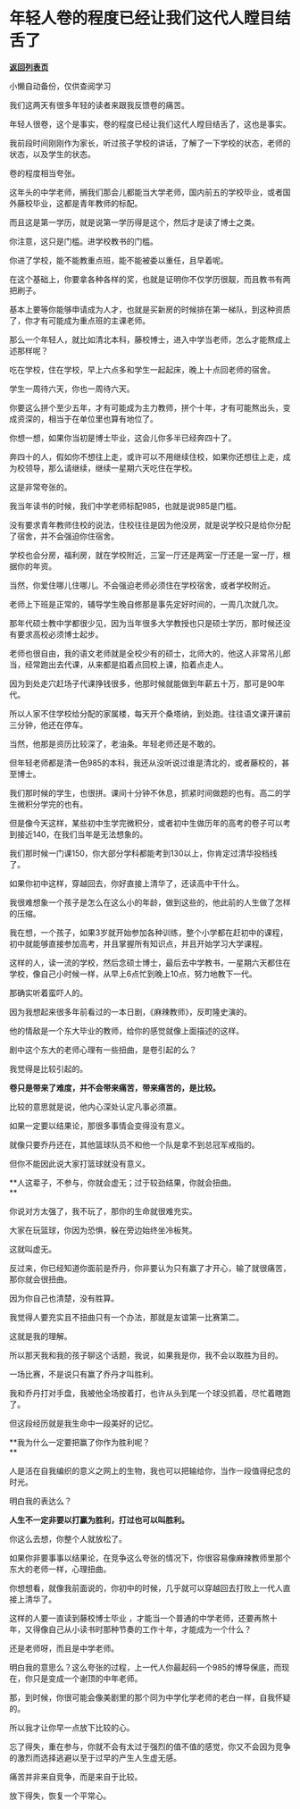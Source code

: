 # 年轻人卷的程度已经让我们这代人瞠目结舌了

[**返回列表页**](/gzh/记忆承载3)

小懒自动备份，仅供查阅学习

我们这两天有很多年轻的读者来跟我反馈卷的痛苦。  

年轻人很卷，这个是事实，卷的程度已经让我们这代人瞠目结舌了，这也是事实。  

我前段时间刚刚作为家长，听过孩子学校的讲话，了解了一下学校的状态，老师的状态，以及学生的状态。  

卷的程度相当夸张。  

这年头的中学老师，搁我们那会儿都能当大学老师，国内前五的学校毕业，或者国外藤校毕业，这都是青年教师的标配。

而且这是第一学历，就是说第一学历得是这个，然后才是读了博士之类。  

你注意，这只是门槛。进学校教书的门槛。

你进了学校，能不能教重点班，能不能被委以重任，且早着呢。

在这个基础上，你要拿各种各样的奖，也就是证明你不仅学历很靓，而且教书有两把刷子。  

基本上要等你能够申请成为人才，也就是买新房的时候排在第一梯队，到这种资质了，你才有可能成为重点班的主课老师。

那么一个年轻人，就比如清北本科，藤校博士，进入中学当老师，怎么才能熬成上述那样呢？  

吃在学校，住在学校，早上六点多和学生一起起床，晚上十点回老师的宿舍。  

学生一周待六天，你也一周待六天。  

你要这么拼个至少五年，才有可能成为主力教师，拼个十年，才有可能熬出头，变成资深的，相当于在单位里也算有地位了。  

你想一想，如果你当初是博士毕业，这会儿你多半已经奔四十了。  

奔四十的人，假如你不想往上走，或许可以不用继续住校，如果你还想往上走，成为校领导，那么请继续，继续一星期六天吃住在学校。

这是非常夸张的。

我当年读书的时候，我们中学老师标配985，也就是说985是门槛。

没有要求青年教师住校的说法，住校往往是因为他没房，就是说学校只是给你分配了宿舍，并不会强迫你住宿舍。  

学校也会分房，福利房，就在学校附近，三室一厅还是两室一厅还是一室一厅，根据你的年资。

当然，你爱住哪儿住哪儿。不会强迫老师必须住在学校宿舍，或者学校附近。

老师上下班是正常的，辅导学生晚自修那是事先定好时间的，一周几次就几次。  

那年代硕士教中学都很少见，因为当年很多大学教授也只是硕士学历，那时候还没有要求高校必须博士起步。  

老师也很自由，我的语文老师就是全校少有的硕士，北师大的，他这人非常吊儿郎当，经常跑出去代课，从来都是掐着点回校上课，掐着点走人。  

因为到处走穴赶场子代课挣钱很多，他那时候就能做到年薪五十万，那可是90年代。

所以人家不住学校给分配的家属楼，每天开个桑塔纳，到处跑。往往语文课开课前三分钟，他还在停车。

当然，他那是资历比较深了，老油条。年轻老师还是不敢的。  

但年轻老师都是清一色985的本科，我还从没听说过谁是清北的，或者藤校的，甚至博士。  

我们那时候的学生，也很拼。课间十分钟不休息，抓紧时间做题的也有。高二的学生微积分学完的也有。

但是像今天这样，某些初中生学完微积分，或者初中生做历年的高考的卷子可以考到接近140，在我们当年是无法想象的。

我们那时候一门课150，你大部分学科都能考到130以上，你肯定过清华投档线了。  

如果你初中这样，穿越回去，你好直接上清华了，还读高中干什么。  

我很难想象一个孩子是怎么在这么小的年龄，做到这些的，他此前的人生做了怎样的压缩。  

我在想，一个孩子，如果3岁就开始参加各种训练，整个小学都在赶初中的课程，初中就能够直接参加高考，并且掌握所有知识点，并且开始学习大学课程。  

这样的人，读一流的学校，然后念硕士博士，最后去中学教书，一星期六天都住在学校，像自己小时候一样，从早上6点忙到晚上10点，努力地教下一代。  

那确实听着蛮吓人的。  

因为我想起来很多年前看过的一本日剧，《麻辣教师》，反町隆史演的。

他的情敌是一个东大毕业的教师，给你的感觉就像上面描述的这样。

剧中这个东大的老师心理有一些扭曲，是卷引起的么？  

我觉得是比较引起的。

 **卷只是带来了难度，并不会带来痛苦，带来痛苦的，是比较。**

比较的意思就是说，他内心深处认定凡事必须赢。  

如果一定要以结果论，那很多事情会变得没有意义。

就像只要乔丹还在，其他篮球队员不和他一个队是拿不到总冠军戒指的。  

但你不能因此说大家打篮球就没有意义。  

 **人这辈子，不参与，你就会虚无；过于较劲结果，你就会扭曲。  
**

你说对方太强了，我不玩了，那你的生命就很难充实。  

大家在玩篮球，你因为恐惧，躲在旁边始终坐冷板凳。  

这就叫虚无。  

反过来，你已经知道你面前是乔丹，你非要认为只有赢了才开心，输了就很痛苦，那你就会很扭曲。  

因为你自己也清楚，没有胜算。  

我觉得人要充实且不扭曲只有一个办法，那就是友谊第一比赛第二。  

这就是我的理解。  

所以那天我和我的孩子聊这个话题，我说，如果我是你，我不会以取胜为目的。

一场比赛，不是说只有赢了乔丹才叫胜利。  

我和乔丹打对手盘，我被他全场按着打，也许从头到尾一个球没抓着，尽忙着瞎跑了。

但这段经历就是我生命中一段美好的记忆。

 **我为什么一定要把赢了你作为胜利呢？  
**

人是活在自我编织的意义之网上的生物，我也可以把输给你，当作一段值得纪念的时光。

明白我的表达么？  

 **人生不一定非要以打赢为胜利，打过也可以叫胜利。**

你这么去想，你整个人就放松了。  

如果你非要事事以结果论，在竞争这么夸张的情况下，你很容易像麻辣教师里那个东大的老师一样，心理扭曲。  

你想想看，就像我前面说的，你初中的时候，几乎就可以穿越回去打败上一代人直接上清华了。  

这样的人要一直读到藤校博士毕业 ，才能当一个普通的中学老师，还要再熬十年，又得像自己从小读书时那种节奏的工作十年，才能成为一个什么？  

还是老师呀，而且是中学老师。

明白我的意思么？这么夸张的过程，上一代人你最起码一个985的博导保底，而现在，你只是变成一个谢顶的中年老师。

那，到时候，你很可能会像美剧里的那个同为中学化学老师的老白一样，自我怀疑的。  

所以我才让你早一点放下比较的心。

忘了得失，重在参与，你就不会有太过于强烈的值不值的感觉，你又不会因为竞争的激烈而选择逃避以至于过早的产生人生虚无感。

痛苦并非来自竞争，而是来自于比较。  

放下得失，恢复一个平常心。

